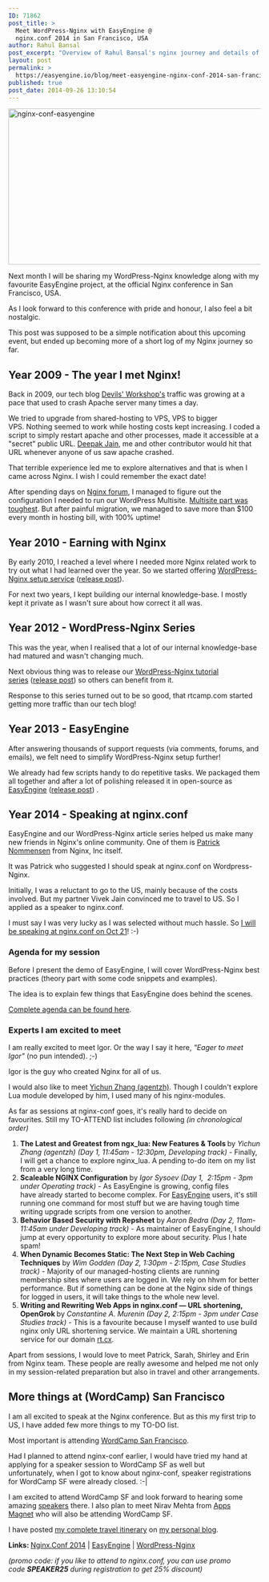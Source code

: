 ```yaml
---
ID: 71862
post_title: >
  Meet WordPress-Nginx with EasyEngine @
  nginx.conf 2014 in San Francisco, USA
author: Rahul Bansal
post_excerpt: "Overview of Rahul Bansal's nginx journey and details of upcoming speaker session at nginx.conf in San Francisco, USA on Oct 21-22. Promo code for attendees."
layout: post
permalink: >
  https://easyengine.io/blog/meet-easyengine-nginx-conf-2014-san-francisco-usa/
published: true
post_date: 2014-09-26 13:10:54
---
```

<a href="https://rtcamp.com/wp-content/uploads/2014/09/nginx-conf-easyengine.jpg"><img class="alignnone wp-image-72006 size-large" src="https://rtcamp.com/wp-content/uploads/2014/09/nginx-conf-easyengine-720x312.jpg" alt="nginx-conf-easyengine" width="720" height="312" /></a>

Next month I will be sharing my WordPress-Nginx knowledge along with my favourite EasyEngine project, at the official Nginx conference in San Francisco, USA.

As I look forward to this conference with pride and honour, I also feel a bit nostalgic.

This post was supposed to be a simple notification about this upcoming event, but ended up becoming more of a short log of my Nginx journey so far.
<h2>Year 2009 - The year I met Nginx!</h2>
Back in 2009, our tech blog <a href="http://devilsworkshop.org/">Devils' Workshop's</a> traffic was growing at a pace that used to crash Apache server many times a day.

We tried to upgrade from shared-hosting to VPS, VPS to bigger VPS. Nothing seemed to work while hosting costs kept increasing. I coded a script to simply restart apache and other processes, made it accessible at a "secret" public URL. <a href="http://www.mobilegyaan.com/">Deepak Jain</a>, me and other contributor would hit that URL whenever anyone of us saw apache crashed.

That terrible experience led me to explore alternatives and that is when I came across Nginx. I wish I could remember the exact date!

After spending days on <a href="http://forum.nginx.org/search.php?0,author=992,match_type=USER_ID,match_dates=0,match_threads=1">Nginx forum</a>, I managed to figure out the configuration I needed to run our WordPress Multisite. <a href="http://forum.nginx.org/read.php?2,25901,25901#msg-25901">Multisite part was toughest</a>. But after painful migration, we managed to save more than $100 every month in hosting bill, with 100% uptime!
<h2>Year 2010 - Earning with Nginx</h2>
By early 2010, I reached a level where I needed more Nginx related work to try out what I had learned over the year. So we started offering <a href="https://rtcamp.com/wordpress-nginx/">WordPress-Nginx setup service</a> (<a href="https://rtcamp.com/blog/introducing-wpnginx-our-new-service-for-high-traffic-wordpress-sites/">release post</a>).

For next two years, I kept building our internal knowledge-base. I mostly kept it private as I wasn't sure about how correct it all was.
<h2>Year 2012 - WordPress-Nginx Series</h2>
This was the year, when I realised that a lot of our internal knowledge-base had matured and wasn't changing much.

Next obvious thing was to release our <a href="https://rtcamp.com/wordpress-nginx/tutorials/">WordPress-Nginx tutorial series</a> (<a href="https://rtcamp.com/blog/starting-wordpress-nginx-tutorial-series/">release post</a>) so others can benefit from it.

Response to this series turned out to be so good, that rtcamp.com started getting more traffic than our tech blog!
<h2>Year 2013 - EasyEngine</h2>
After answering thousands of support requests (via comments, forums, and emails), we felt need to simplify WordPress-Nginx setup further!

We already had few scripts handy to do repetitive tasks. We packaged them all together and after a lot of polishing released it in open-source as <a href="https://rtcamp.com/easyengine">EasyEngine</a> (<a href="https://rtcamp.com/blog/easyengine-easy-wordpress-nginx/">release post</a>) .
<h2>Year 2014 - Speaking at nginx.conf</h2>
EasyEngine and our WordPress-Nginx article series helped us make many new friends in Nginx's online community. One of them is <a href="https://twitter.com/pnommensen">Patrick Nommensen</a> from Nginx, Inc itself.

It was Patrick who suggested I should speak at nginx.conf on Wordpress-Nginx.

Initially, I was a reluctant to go to the US, mainly because of the costs involved. But my partner Vivek Jain convinced me to travel to US. So I applied as a speaker to nginx.conf.

I must say I was very lucky as I was selected without much hassle. So <a href="http://nginx.busyconf.com/schedule#day_5392085d1ba4772c03000011">I will be speaking at nginx.conf on Oct 21</a>! :-)
<h3>Agenda for my session</h3>
Before I present the demo of EasyEngine, I will cover WordPress-Nginx best practices (theory part with some code snippets and examples).

The idea is to explain few things that EasyEngine does behind the scenes.

<a href="https://nginx.busyconf.com/proposals/53ff8857ea96fb95ce00007e?token=54e9k8ktl54t6wfg5vyk#">Complete agenda can be found here</a>.
<h3>Experts I am excited to meet</h3>
I am really excited to meet Igor. Or the way I say it here, <em>"Eager to meet Igor"</em> (no pun intended). ;-)

Igor is the guy who created Nginx for all of us.

I would also like to meet <a href="http://agentzh.org/">Yichun Zhang (agentzh)</a>. Though I couldn't explore Lua module developed by him, I used many of his nginx-modules.

As far as sessions at nginx-conf goes, it's really hard to decide on favourites. Still my TO-ATTEND list includes following <em>(in chronological order)</em>
<ol>
	<li><strong>The Latest and Greatest from ngx_lua: New Features &amp; Tools </strong>by <em>Yichun Zhang (agentzh) (Day 1, 11:45am - 12:30pm, Developing track) - </em>Finally, I will get a chance to explore nginx_lua. A pending to-do item on my list from a very long time.</li>
	<li><strong>Scaleable NGINX Configuration</strong> by <em>Igor Sysoev (Day 1,  <em>2:15pm - 3pm under Operating track) - </em></em>As EasyEngine is growing, config files have already started to become complex. For <a href="https://rtcamp.com/easyengine">EasyEngine</a> users, it's still running one command for most stuff but we are having tough time writing upgrade scripts from one version to another.</li>
	<li><strong>Behavior Based Security with Repsheet</strong> by <em>Aaron Bedra (Day 2, 11am-11:45am under Developing track) - </em>As maintainer of EasyEngine, I should jump at every opportunity to explore more about security. Plus I hate spam!</li>
	<li><strong>When Dynamic Becomes Static: The Next Step in Web Caching Techniques</strong> by <em>Wim Godden</em> <em>(Day 2, 1:30pm - 2:15pm, Case Studies track) - </em>Majority of our managed-hosting clients are running membership sites where users are logged in. We rely on hhvm for better performance. But if something can be done at the Nginx side of things for logged in users, it will take things to the whole new level.</li>
	<li><strong>Writing and Rewriting Web Apps in nginx.conf — URL shortening, OpenGrok </strong>by <em>Constantine A. Murenin</em> <em>(Day 2, 2:15pm - 3pm under Case Studies track) - </em>This is a favourite because I myself wanted to use build nginx only URL shortening service. We maintain a URL shortening service for our domain <a href="http://rt.cx">rt.cx</a>.</li>
</ol>
Apart from sessions, I would love to meet Patrick, Sarah, Shirley and Erin from Nginx team. These people are really awesome and helped me not only in my session-related preparation but also in travel and other arrangements.
<h2>More things at (WordCamp) San Francisco</h2>
I am all excited to speak at the Nginx conference. But as this my first trip to US, I have added few more things to my TO-DO list.

Most important is attending <a href="http://2014.sf.wordcamp.org/">WordCamp San Francisco</a>.

Had I planned to attend nginx-conf earlier, I would have tried my hand at applying for a speaker session to WordCamp SF as well but unfortunately, when I got to know about nginx-conf, speaker registrations for WordCamp SF were already closed. :-|

I am excited to attend WordCamp SF and look forward to hearing some amazing <a href="http://2014.sf.wordcamp.org/speakers/">speakers</a> there. I also plan to meet Nirav Mehta from <a href="http://www.appsmagnet.com/">Apps Magnet</a> who will also be attending WordCamp SF.

I have posted <a href="http://rahul286.com/post/usa-itinerary/">my complete travel itinerary</a> on <a href="http://rahul286.com/">my personal blog</a>.

<strong>Links: </strong><a href="http://nginx.com/nginxconf/">Nginx.Conf 2014</a> | <a href="https://rtcamp.com/easyengine">EasyEngine</a> | <a href="https://rtcamp.com/wordpress-nginx/">WordPress-Nginx</a>

<em>(promo code: if you like to attend to nginx.conf, you can use promo code <strong>SPEAKER25</strong> during registration to get 25% discount)</em>